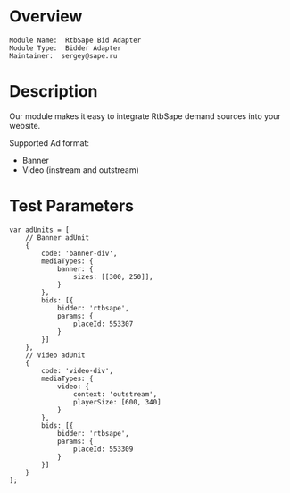 # Overview

```
Module Name:  RtbSape Bid Adapter
Module Type:  Bidder Adapter
Maintainer:  sergey@sape.ru
```

# Description
Our module makes it easy to integrate RtbSape demand sources into your website.

Supported Ad format:
* Banner
* Video (instream and outstream)

# Test Parameters
```
var adUnits = [
    // Banner adUnit
    {
        code: 'banner-div',
        mediaTypes: {
            banner: {
                sizes: [[300, 250]],
            }
        },
        bids: [{
            bidder: 'rtbsape',
            params: {
                placeId: 553307
            }
        }]
    },
    // Video adUnit
    {
        code: 'video-div',
        mediaTypes: {
            video: {
                context: 'outstream',
                playerSize: [600, 340]
            }
        },
        bids: [{
            bidder: 'rtbsape',
            params: {
                placeId: 553309
            }
        }]
    }
];
```
